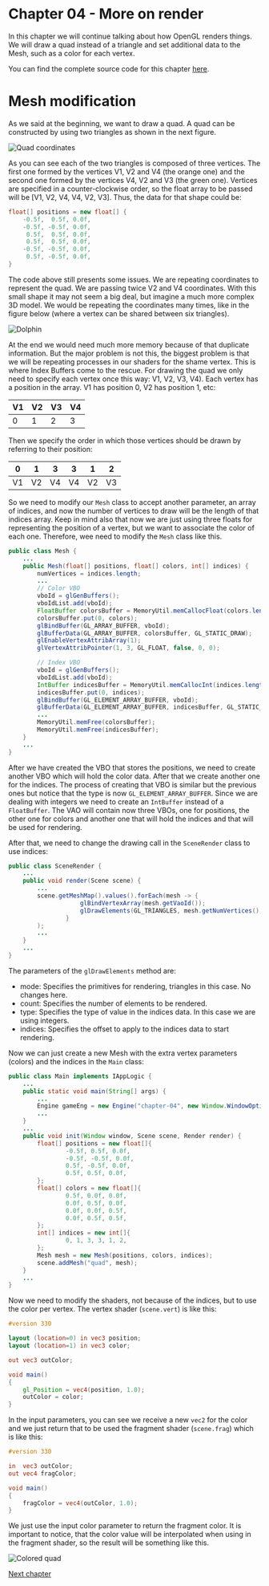 # Chapter 04 - More on render

In this chapter we will continue talking about how OpenGL renders things. We will draw a quad instead of a triangle and set additional data to the Mesh, such as a color for each vertex.

You can find the complete source code for this chapter [here](https://github.com/lwjglgamedev/lwjglbook/tree/main/chapter-04).

# Mesh modification

As we said at the beginning, we want to draw a quad. A quad can be constructed by using two triangles as shown in the next figure.

![Quad coordinates](quad_coordinates.png)

As you can see each of the two triangles is composed of three vertices. The first one formed by the vertices V1, V2 and V4 \(the orange one\) and the second one formed by the vertices V4, V2 and V3 \(the green one\). Vertices are specified in a counter-clockwise order, so the float array to be passed will be \[V1, V2, V4, V4, V2, V3\]. Thus, the data for that shape could be:

```java
float[] positions = new float[] {
    -0.5f,  0.5f, 0.0f,
    -0.5f, -0.5f, 0.0f,
     0.5f,  0.5f, 0.0f,
     0.5f,  0.5f, 0.0f,
    -0.5f, -0.5f, 0.0f,
     0.5f, -0.5f, 0.0f,
}
```

The code above still presents some issues. We are repeating coordinates to represent the quad. We are passing twice V2 and V4 coordinates. With this small shape it may not seem a big deal, but imagine a much more complex 3D model. We would be repeating the coordinates many times, like in the figure below \(where a vertex can be shared between six triangles\).

![Dolphin](dolphin.png)

At the end we would need much more memory because of that duplicate information. But the major problem is not this, the biggest problem is that we will be repeating processes in our shaders for the shame vertex. This is where Index Buffers come to the rescue. For drawing the quad we only need to specify each vertex once this way: V1, V2, V3, V4\). Each vertex has a position in the array. V1 has position 0, V2 has position 1, etc:

| V1 | V2 | V3 | V4 |
| --- | --- | --- | --- |
| 0 | 1 | 2 | 3 |

Then we specify the order in which those vertices should be drawn by referring to their position:

| 0 | 1 | 3 | 3 | 1 | 2 |
| --- | --- | --- | --- | --- | --- |
| V1 | V2 | V4 | V4 | V2 | V3 |

So we need to modify our `Mesh` class to accept another parameter, an array of indices, and now the number of vertices to draw will be the length of that indices array. Keep in mind also that now we are just using three floats for representing the position of a vertex, but we want to associate the color of each one. Therefore, wee need to modify the `Mesh` class like this.

```java
public class Mesh {
    ...
    public Mesh(float[] positions, float[] colors, int[] indices) {
        numVertices = indices.length;
        ...
        // Color VBO
        vboId = glGenBuffers();
        vboIdList.add(vboId);
        FloatBuffer colorsBuffer = MemoryUtil.memCallocFloat(colors.length);
        colorsBuffer.put(0, colors);
        glBindBuffer(GL_ARRAY_BUFFER, vboId);
        glBufferData(GL_ARRAY_BUFFER, colorsBuffer, GL_STATIC_DRAW);
        glEnableVertexAttribArray(1);
        glVertexAttribPointer(1, 3, GL_FLOAT, false, 0, 0);

        // Index VBO
        vboId = glGenBuffers();
        vboIdList.add(vboId);
        IntBuffer indicesBuffer = MemoryUtil.memCallocInt(indices.length);
        indicesBuffer.put(0, indices);
        glBindBuffer(GL_ELEMENT_ARRAY_BUFFER, vboId);
        glBufferData(GL_ELEMENT_ARRAY_BUFFER, indicesBuffer, GL_STATIC_DRAW);
        ...
        MemoryUtil.memFree(colorsBuffer);
        MemoryUtil.memFree(indicesBuffer);
    }
    ...
}           
```

After we have created the VBO that stores the positions, we need to create another VBO which will hold the color data. After that we create another one for the indices. The process of creating that VBO is similar but the previous ones but notice that the type is now `GL_ELEMENT_ARRAY_BUFFER`. Since we are dealing with integers we need to create an `IntBuffer` instead of a `FloatBuffer`. The VAO will contain now three VBOs, one for positions, the other one for colors and another one that will hold the indices and that will be used for rendering.

After that, we need to change the drawing call in the `SceneRender` class to use indices:
```java
public class SceneRender {
    ...
    public void render(Scene scene) {
        ...
        scene.getMeshMap().values().forEach(mesh -> {
                    glBindVertexArray(mesh.getVaoId());
                    glDrawElements(GL_TRIANGLES, mesh.getNumVertices(), GL_UNSIGNED_INT, 0);
                }
        );
        ...
    }
    ...
}
```

The parameters of the `glDrawElements` method are:

* mode: Specifies the primitives for rendering, triangles in this case. No changes here.
* count: Specifies the number of elements to be rendered.
* type: Specifies the type of value in the indices data. In this case we are using integers.
* indices: Specifies the offset to apply to the indices data to start rendering.

Now we can just create a new Mesh with the extra vertex parameters (colors) and the indices in the `Main` class:
```java
public class Main implements IAppLogic {
    ...
    public static void main(String[] args) {
        ...
        Engine gameEng = new Engine("chapter-04", new Window.WindowOptions(), main);
        ...
    }
    ...
    public void init(Window window, Scene scene, Render render) {
        float[] positions = new float[]{
                -0.5f, 0.5f, 0.0f,
                -0.5f, -0.5f, 0.0f,
                0.5f, -0.5f, 0.0f,
                0.5f, 0.5f, 0.0f,
        };
        float[] colors = new float[]{
                0.5f, 0.0f, 0.0f,
                0.0f, 0.5f, 0.0f,
                0.0f, 0.0f, 0.5f,
                0.0f, 0.5f, 0.5f,
        };
        int[] indices = new int[]{
                0, 1, 3, 3, 1, 2,
        };
        Mesh mesh = new Mesh(positions, colors, indices);
        scene.addMesh("quad", mesh);
    }
    ...
}
```

Now we need to modify the shaders, not because of the indices, but to use the color per vertex. The vertex shader (`scene.vert`) is like this:
```glsl
#version 330

layout (location=0) in vec3 position;
layout (location=1) in vec3 color;

out vec3 outColor;

void main()
{
    gl_Position = vec4(position, 1.0);
    outColor = color;
}
```

In the input parameters, you can see we receive a new `vec2` for the color and we just return that to be used the fragment shader (`scene.frag`) which is like this:
```glsl
#version 330

in  vec3 outColor;
out vec4 fragColor;

void main()
{
    fragColor = vec4(outColor, 1.0);
}
```

We just use the input color parameter to return the fragment color. It is important to notice, that the color value will be interpolated when using in the fragment shader, so the result will be something like this.

![Colored quad](colored_quad.png)

[Next chapter](../chapter-05/chapter-05.md)